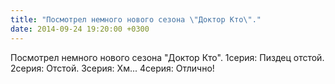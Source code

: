 ```yaml
---
title: "Посмотрел немного нового сезона \"Доктор Кто\"."
date: 2014-09-24 19:20:00 +0300
---
```


Посмотрел немного нового сезона "Доктор Кто".
1серия: Пиздец отстой.
2серия: Отстой.
3серия: Хм...
4серия: Отлично!


